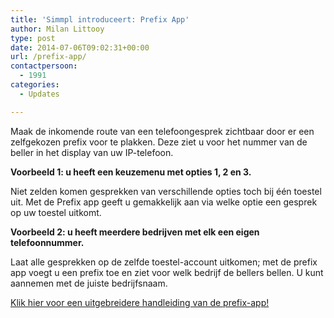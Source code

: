 ```yaml
---
title: 'Simmpl introduceert: Prefix App'
author: Milan Littooy
type: post
date: 2014-07-06T09:02:31+00:00
url: /prefix-app/
contactpersoon:
  - 1991
categories:
  - Updates

---
```

Maak de inkomende route van een telefoongesprek zichtbaar door er een zelfgekozen prefix voor te plakken. Deze ziet u voor het nummer van de beller in het display van uw IP-telefoon.
  
<!--more-->

**Voorbeeld 1: u heeft een keuzemenu met opties 1, 2 en 3.**
  
Niet zelden komen gesprekken van verschillende opties toch bij één toestel uit. Met de Prefix app geeft u gemakkelijk aan via welke optie een gesprek op uw toestel uitkomt.

**Voorbeeld 2: u heeft meerdere bedrijven met elk een eigen telefoonnummer.**
  
Laat alle gesprekken op de zelfde toestel-account uitkomen; met de prefix app voegt u een prefix toe en ziet voor welk bedrijf de bellers bellen. U kunt aannemen met de juiste bedrijfsnaam.

<a title="Simmpl handleiding prefix" href="http://www.simmpl.nl/downloads/Simmpl_technote_prefix-app.pdf" target="_blank">Klik hier voor een uitgebreidere handleiding van de prefix-app!</a>